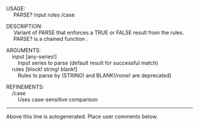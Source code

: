 USAGE:  
&nbsp;&nbsp;&nbsp;&nbsp;&nbsp;PARSE?&nbsp;input&nbsp;rules&nbsp;/case  
  
DESCRIPTION:  
&nbsp;&nbsp;&nbsp;&nbsp;&nbsp;Variant&nbsp;of&nbsp;PARSE&nbsp;that&nbsp;enforces&nbsp;a&nbsp;TRUE&nbsp;or&nbsp;FALSE&nbsp;result&nbsp;from&nbsp;the&nbsp;rules.  
&nbsp;&nbsp;&nbsp;&nbsp;&nbsp;PARSE?&nbsp;is&nbsp;a&nbsp;chained&nbsp;function&nbsp;.  
  
ARGUMENTS:  
&nbsp;&nbsp;&nbsp;&nbsp;input&nbsp;[any-series!]  
&nbsp;&nbsp;&nbsp;&nbsp;&nbsp;&nbsp;&nbsp;&nbsp;Input&nbsp;series&nbsp;to&nbsp;parse&nbsp;(default&nbsp;result&nbsp;for&nbsp;successful&nbsp;match)  
&nbsp;&nbsp;&nbsp;&nbsp;rules&nbsp;[block!&nbsp;string!&nbsp;blank!]  
&nbsp;&nbsp;&nbsp;&nbsp;&nbsp;&nbsp;&nbsp;&nbsp;Rules&nbsp;to&nbsp;parse&nbsp;by&nbsp;(STRING!&nbsp;and&nbsp;BLANK!/none!&nbsp;are&nbsp;deprecated)  
  
REFINEMENTS:  
&nbsp;&nbsp;&nbsp;&nbsp;/case  
&nbsp;&nbsp;&nbsp;&nbsp;&nbsp;&nbsp;&nbsp;&nbsp;Uses&nbsp;case-sensitive&nbsp;comparison  
___
Above this line is autogenerated. Place user comments below.